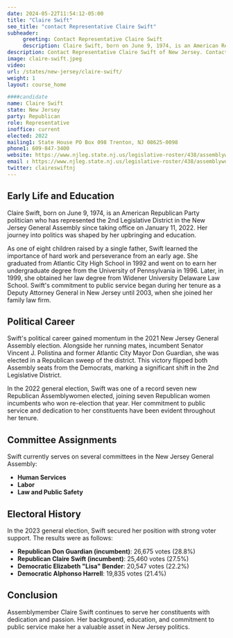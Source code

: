 ```yaml
---
date: 2024-05-22T11:54:12-05:00
title: "Claire Swift"
seo_title: "contact Representative Claire Swift"
subheader:
     greeting: Contact Representative Claire Swift
     description: Claire Swift, born on June 9, 1974, is an American Republican Party politician who has represented the 2nd Legislative District in the New Jersey General Assembly since taking office on January 11, 2022.
description: Contact Representative Claire Swift of New Jersey. Contact information for Claire Swift includes email address, phone number, and mailing address.
image: claire-swift.jpeg
video:
url: /states/new-jersey/claire-swift/
weight: 1
layout: course_home

####candidate
name: Claire Swift
state: New Jersey
party: Republican
role: Representative
inoffice: current
elected: 2022
mailing1: State House PO Box 098 Trenton, NJ 08625-0098
phone1: 609-847-3400
website: https://www.njleg.state.nj.us/legislative-roster/438/assemblywoman-swift/
email : https://www.njleg.state.nj.us/legislative-roster/438/assemblywoman-swift/
twitter: claireswiftnj
---
```

## Early Life and Education
Claire Swift, born on June 9, 1974, is an American Republican Party politician who has represented the 2nd Legislative District in the New Jersey General Assembly since taking office on January 11, 2022. Her journey into politics was shaped by her upbringing and education.

As one of eight children raised by a single father, Swift learned the importance of hard work and perseverance from an early age. She graduated from Atlantic City High School in 1992 and went on to earn her undergraduate degree from the University of Pennsylvania in 1996. Later, in 1999, she obtained her law degree from Widener University Delaware Law School. Swift's commitment to public service began during her tenure as a Deputy Attorney General in New Jersey until 2003, when she joined her family law firm.

## Political Career
Swift's political career gained momentum in the 2021 New Jersey General Assembly election. Alongside her running mates, incumbent Senator Vincent J. Polistina and former Atlantic City Mayor Don Guardian, she was elected in a Republican sweep of the district. This victory flipped both Assembly seats from the Democrats, marking a significant shift in the 2nd Legislative District.

In the 2022 general election, Swift was one of a record seven new Republican Assemblywomen elected, joining seven Republican women incumbents who won re-election that year. Her commitment to public service and dedication to her constituents have been evident throughout her tenure.

## Committee Assignments
Swift currently serves on several committees in the New Jersey General Assembly:

- **Human Services**
- **Labor**
- **Law and Public Safety**

## Electoral History
In the 2023 general election, Swift secured her position with strong voter support. The results were as follows:

- **Republican Don Guardian (incumbent)**: 26,675 votes (28.8%)
- **Republican Claire Swift (incumbent)**: 25,460 votes (27.5%)
- **Democratic Elizabeth "Lisa" Bender**: 20,547 votes (22.2%)
- **Democratic Alphonso Harrell**: 19,835 votes (21.4%)

## Conclusion
Assemblymember Claire Swift continues to serve her constituents with dedication and passion. Her background, education, and commitment to public service make her a valuable asset in New Jersey politics.

